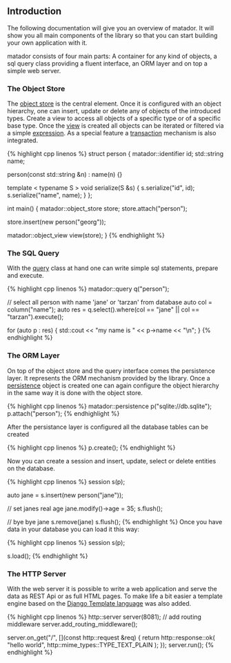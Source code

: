 ## Introduction

The following documentation will give you an overview of matador. It will show you all main components of the library so that you can start building your own application with it.

matador consists of four main parts: A container for any kind of objects, a sql query class providing a fluent interface, an ORM layer and on top a simple web server.

### The Object Store

The [object store](#prototypes) is the central element. Once it is configured with an object hierarchy, one can insert, update or delete any of objects of the introduced types. Create a view to access all objects of a specific type or of a specific base type. Once the [view](#views) is created all objects can be iterated or filtered via a simple [expression](#expressions). As a special feature a [transaction](#transactions) mechanism is also integrated.

{% highlight cpp linenos %}
struct person
{
  matador::identifier<long> id;
  std::string name;

  person(const std::string &n) : name(n) {}

  template < typename S >
  void serialize(S &s) {
    s.serialize("id", id);
    s.serialize("name", name);
  }
};

int main()
{
  matador::object_store store;
  store.attach<person>("person");

  store.insert(new person("georg"));

  matador::object_view<person> view(store);
}
{% endhighlight %}

### The SQL Query

With the [query](#querries) class at hand one can write simple sql statements, prepare and execute.

{% highlight cpp linenos %}
matador::query<person> q("person");

// select all person with name 'jane' or 'tarzan' from database
auto col = column("name");
auto res = q.select().where(col == "jane" || col == "tarzan").execute();

for (auto p : res) {
  std::cout << "my name is " << p->name << "\n";
}
{% endhighlight %}


### The ORM Layer

On top of the object store and the query interface comes the persistence layer. It represents the ORM mechanism provided by the library. Once a [persistence](#persistence) object is created one can again configure the object hierarchy in the same way it is done with the object store.

{% highlight cpp linenos %}
matador::persistence p("sqlite://db.sqlite");
p.attach<person>("person");
{% endhighlight %}

After the persistance layer is configured all the database tables can be created

{% highlight cpp linenos %}
p.create();
{% endhighlight %}

Now you can create a session and insert, update, select or delete entities on the
database.

{% highlight cpp linenos %}
session s(p);

auto jane = s.insert(new person("jane"));

// set janes real age
jane.modify()->age = 35;
s.flush();

// bye bye jane
s.remove(jane)
s.flush();
{% endhighlight %}
Once you have data in your database you can load it this way:

{% highlight cpp linenos %}
session s(p);

s.load();
{% endhighlight %}

### The HTTP Server

With the web server it is possible to write a web application and serve the data as
REST Api or as full HTML pages. To make life a bit easier a template engine based on
the [Django Template language](https://docs.djangoproject.com/en/3.2/ref/templates/language/)
was also added.

{% highlight cpp linenos %}
http::server server(8081);
// add routing middleware
server.add_routing_middleware();

server.on_get("/", [](const http::request &req) {
  return http::response::ok(
    "hello world",
    http::mime_types::TYPE_TEXT_PLAIN
  );
});
server.run();
{% endhighlight %}
